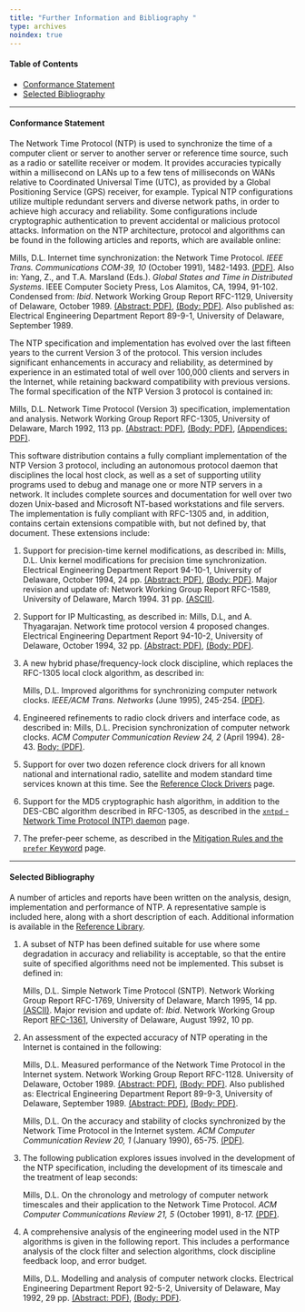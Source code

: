 ```yaml
---
title: "Further Information and Bibliography "
type: archives
noindex: true
---
```


#### Table of Contents

*  [Conformance Statement](/archives/3-5.93e/biblio/#conformance-statement)
*  [Selected Bibliography](/archives/3-5.93e/biblio/#selected-bibliography)

* * *

#### Conformance Statement

The Network Time Protocol (NTP) is used to synchronize the time of a computer client or server to another server or reference time source, such as a radio or satellite receiver or modem. It provides accuracies typically within a millisecond on LANs up to a few tens of milliseconds on WANs relative to Coordinated Universal Time (UTC), as provided by a Global Positioning Service (GPS) receiver, for example. Typical NTP configurations utilize multiple redundant servers and diverse network paths, in order to achieve high accuracy and reliability. Some configurations include cryptographic authentication to prevent accidental or malicious protocol attacks. Information on the NTP architecture, protocol and algorithms can be found in the following articles and reports, which are available online:

  Mills, D.L. Internet time synchronization: the Network Time Protocol. _IEEE Trans. Communications COM-39, 10_ (October 1991), 1482-1493. [(PDF)](/reflib/papers/trans.pdf). Also in: Yang, Z., and T.A. Marsland (Eds.). _Global States and Time in Distributed Systems_. IEEE Computer Society Press, Los Alamitos, CA, 1994, 91-102. Condensed from: _Ibid_. Network Working Group Report RFC-1129, University of Delaware, October 1989. [(Abstract: PDF)](/reflib/rfc/rfc1129/rfc1129a.pdf), [(Body: PDF)](/reflib/rfc/rfc1129/rfc1129b.pdf). Also published as: Electrical Engineering Department Report 89-9-1, University of Delaware, September 1989.

The NTP specification and implementation has evolved over the last fifteen years to the current Version 3 of the protocol. This version includes significant enhancements in accuracy and reliability, as determined by experience in an estimated total of well over 100,000 clients and servers in the Internet, while retaining backward compatibility with previous versions. The formal specification of the NTP Version 3 protocol is contained in:

  Mills, D.L. Network Time Protocol (Version 3) specification, implementation and analysis. Network Working Group Report RFC-1305, University of Delaware, March 1992, 113 pp. [(Abstract: PDF)](/reflib/reports/ntpv3/ntpv3a.pdf), [(Body: PDF)](/reflib/reports/ntpv3/ntpv3b.pdf), [(Appendices: PDF)](/reflib/reports/ntpv3/ntpv3c.pdf).

This software distribution contains a fully compliant implementation of the NTP Version 3 protocol, including an autonomous protocol daemon that disciplines the local host clock, as well as a set of supporting utility programs used to debug and manage one or more NTP servers in a network. It includes complete sources and documentation for well over two dozen Unix-based and Microsoft NT-based workstations and file servers. The implementation is fully compliant with RFC-1305 and, in addition, contains certain extensions compatible with, but not defined by, that document. These extensions include:

1.  Support for precision-time kernel modifications, as described in:
      Mills, D.L. Unix kernel modifications for precision time synchronization. Electrical Engineering Department Report 94-10-1, University of Delaware, October 1994, 24 pp. [(Abstract: PDF)](/reflib/reports/kern/kerna.pdf), [(Body: PDF)](/reflib/reports/kern/kernb.pdf). Major revision and update of: Network Working Group Report RFC-1589, University of Delaware, March 1994. 31 pp. [(ASCII)](/reflib/rfc/rfc1589.txt).

2.  Support for IP Multicasting, as described in:
      Mills, D.L, and A. Thyagarajan. Network time protocol version 4 proposed changes. Electrical Engineering Department Report 94-10-2, University of Delaware, October 1994, 32 pp. [(Abstract: PDF)](/reflib/reports/acts/actsa.pdf), [(Body: PDF)](/reflib/reports/acts/actsb.pdf).

3.  A new hybrid phase/frequency-lock clock discipline, which replaces the RFC-1305 local clock algorithm, as described in:

      Mills, D.L. Improved algorithms for synchronizing computer network clocks. _IEEE/ACM Trans. Networks_ (June 1995), 245-254. [(PDF)](/reflib/papers/tune.pdf).

4.  Engineered refinements to radio clock drivers and interface code, as described in:
      Mills, D.L. Precision synchronization of computer network clocks. _ACM Computer Communication Review 24, 2_ (April 1994). 28-43. [Body: (PDF)](/reflib/reports/fine/fineb.pdf).

5.  Support for over two dozen reference clock drivers for all known national and international radio, satellite and modem standard time services known at this time. See the [Reference Clock Drivers](/archives/3-5.93e/refclock/) page.
6.  Support for the MD5 cryptographic hash algorithm, in addition to the DES-CBC algorithm described in RFC-1305, as described in the [<code>xntpd</code> - Network Time Protocol (NTP) daemon](/archives/3-5.93e/xntpd/) page.
7.  The prefer-peer scheme, as described in the [Mitigation Rules and the <code>prefer</code> Keyword](/archives/3-5.93e/prefer/) page.

* * *

#### Selected Bibliography

A number of articles and reports have been written on the analysis, design, implementation and performance of NTP. A representative sample is included here, along with a short description of each. Additional information is available in the [Reference Library](/reflib/).

1.  A subset of NTP has been defined suitable for use where some degradation in accuracy and reliability is acceptable, so that the entire suite of specified algorithms need not be implemented. This subset is defined in:

    Mills, D.L. Simple Network Time Protocol (SNTP). Network Working Group Report RFC-1769, University of Delaware, March 1995, 14 pp. [(ASCII)](/reflib/rfc/rfc1769.txt). Major revision and update of: _Ibid_. Network Working Group Report [RFC-1361](https://datatracker.ietf.org/doc/html/rfc1361), University of Delaware, August 1992, 10 pp.

2.  An assessment of the expected accuracy of NTP operating in the Internet is contained in the following:

    Mills, D.L. Measured performance of the Network Time Protocol in the Internet system. Network Working Group Report RFC-1128. University of Delaware, October 1989. [(Abstract: PDF)](/reflib/rfc/rfc1128/rfc1128a.pdf), [(Body: PDF)](/reflib/rfc/rfc1128/rfc1128b.pdf). Also published as: Electrical Engineering Department Report 89-9-3, University of Delaware, September 1989. [(Abstract: PDF)](/reflib/reports/glory/glorya.pdf), [(Body: PDF)](/reflib/reports/glory/gloryb.pdf).

    Mills, D.L. On the accuracy and stability of clocks synchronized by the Network Time Protocol in the Internet system. _ACM Computer Communication Review 20, 1_ (January 1990), 65-75. [(PDF)](/reflib/papers/ccr.pdf).

3.  The following publication explores issues involved in the development of the NTP specification, including the development of its timescale and the treatment of leap seconds:

    Mills, D.L. On the chronology and metrology of computer network timescales and their application to the Network Time Protocol. _ACM Computer Communications Review 21, 5_ (October 1991), 8-17. [(PDF)](/reflib/papers/time.pdf).

4.  A comprehensive analysis of the engineering model used in the NTP algorithms is given in the following report. This includes a performance analysis of the clock filter and selection algorithms, clock discipline feedback loop, and error budget.

    Mills, D.L. Modelling and analysis of computer network clocks. Electrical Engineering Department Report 92-5-2, University of Delaware, May 1992, 29 pp. [(Abstract: PDF)](/reflib/reports/time/timea.pdf), [(Body: PDF)](/reflib/reports/time/timeb.pdf).